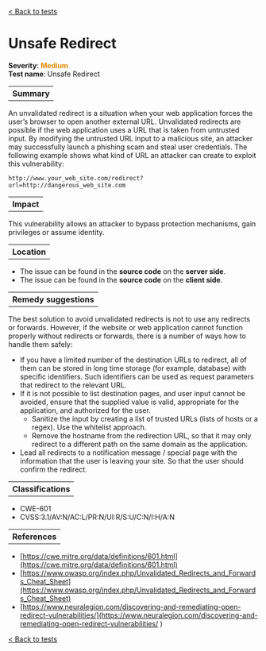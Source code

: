<a class="not-decorated-link" href="#/guide/vulnerabilities/overview.md">< Back to tests</a>

# Unsafe Redirect

<b>Severity</b>: <b><font color="#DE8800">Medium</font></b><br>
<b>Test name</b>: Unsafe Redirect

<table id="simple-table">
    <tr>
        <th><strong>Summary</strong></th>
    </tr>
</table>

An unvalidated redirect is a situation when your web application forces the user’s browser to open another external URL. Unvalidated redirects are possible if the web application uses a URL that is taken from untrusted input. By modifying the untrusted URL input to a malicious site, an attacker may successfully launch a phishing scam and steal user credentials.
The following example shows what kind of URL an attacker can create to exploit this vulnerability:
```
http://www.your_web_site.com/redirect?url=http://dangerous_web_site.com
```



<table id="simple-table">
    <tr>
        <th><strong>Impact</strong></th>
    </tr>
</table>

This vulnerability allows an attacker to bypass protection mechanisms,  gain privileges or assume identity. 


<table id="simple-table">
    <tr>
        <th><strong>Location</strong></th>
    </tr>
</table>

* The issue can be found in the **source code** on the **server side**.
* The issue can be found in the **source code** on the **client side**.


<table id="simple-table">
    <tr>
        <th><strong>Remedy suggestions</strong></th>
    </tr>
</table>

The best solution to avoid unvalidated redirects is not to use any redirects or forwards. However, if the website or web application cannot function properly without redirects or forwards, there is a number of ways how to handle them safely:
* If you have a limited number of the destination URLs to redirect, all of them can be stored in long time storage (for example, database) with specific identifiers. Such identifiers can be used as request parameters that redirect to the relevant URL. 
* If it is not possible to list destination pages, and user input cannot be avoided, ensure that the supplied value is valid, appropriate for the application, and authorized for the user.
    * Sanitize the input by creating a list of trusted URLs (lists of hosts or a regex). Use the whitelist approach. 
    * Remove the hostname from the redirection URL, so that it may only redirect to a different path on the same domain as the application.
* Lead all redirects to a notification message / special page with the information that the user is leaving your site. So that the user should confirm the redirect.

<table id="simple-table">
    <tr>
        <th><strong>Classifications</strong></th>
    </tr>
</table>

* CWE-601
* CVSS:3.1/AV:N/AC:L/PR:N/UI:R/S:U/C:N/I:H/A:N


<table id="simple-table">
    <tr>
        <th><strong>References</strong></th>
    </tr>
</table>

* [https://cwe.mitre.org/data/definitions/601.html](https://cwe.mitre.org/data/definitions/601.html)
* [https://www.owasp.org/index.php/Unvalidated_Redirects_and_Forwards_Cheat_Sheet](https://www.owasp.org/index.php/Unvalidated_Redirects_and_Forwards_Cheat_Sheet)
* [https://www.neuralegion.com/discovering-and-remediating-open-redirect-vulnerabilities/](https://www.neuralegion.com/discovering-and-remediating-open-redirect-vulnerabilities/ )

<a class="not-decorated-link" href="#/guide/vulnerabilities/overview.md">< Back to tests</a>